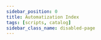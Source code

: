```yaml
---
sidebar_position: 0
title: Automatization Index
tags: [scripts, catalog]
sidebar_class_name: disabled-page
---
```

